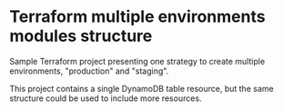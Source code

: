 # Terraform multiple environments modules structure
Sample Terraform project presenting one strategy to create multiple environments, "production" and "staging".

This project contains a single DynamoDB table resource, but the same structure could be used to include more resources.
